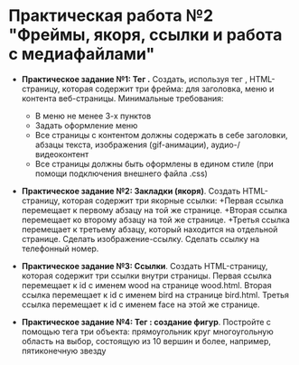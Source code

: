 # Практическая работа №2 "Фреймы, якоря, ссылки и работа с медиафайлами"

+ **Практическое задание №1: Тег <frameset>.** 
    Создать, используя тег <frameset>, HTML-страницу, которая содержит три фрейма: для заголовка, меню и контента веб-страницы. 
Минимальные требования:
    + В меню не менее 3-х пунктов
    + Задать оформление меню 
    + Все страницы с контентом должны содержать в себе заголовки, абзацы текста, изображения (gif-анимации), аудио-/видеоконтент
    + Все страницы должны быть оформлены в едином стиле (при помощи подключения внешнего файла .css)

+ **Практическое задание №2: Закладки (якоря)**. 
Создать HTML-страницу, которая содержит три якорные ссылки:
          +Первая ссылка перемещает к первому абзацу на той же странице.
          +Вторая ссылка перемещает ко второму абзацу на той же странице.
          +Третья ссылка перемещает к третьему абзацу, который находится на отдельной странице.
    Сделать изображение-ссылку.
    Сделать ссылку на телефонный номер.

+ **Практическое задание №3: Ссылки**. 
    Создать HTML-страницу, которая содержит три ссылки внутри страницы.
        Первая ссылка перемещает к id с именем wood на странице wood.html.
        Вторая ссылка перемещает к id с именем bird на странице bird.html.
        Третья ссылка перемещает к id с именем face на этой же странице.
  
+ **Практическое задание №4: Тег <area>: создание фигур**. 
  Постройте с помощью тега <area> три объекта:
    прямоугольник
    круг
    многоугольную область на выбор, состоящую из 10 вершин и более, например, пятиконечную звезду
    
    


